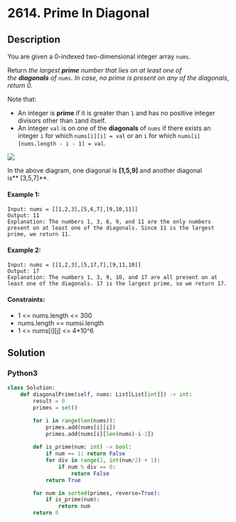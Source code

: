 # 2614. Prime In Diagonal


## Description
You are given a 0-indexed two-dimensional integer array `nums`.

Return *the largest **prime** number that lies on at least one of the **diagonals** of *`nums`. In case, no prime is present on any of the diagonals, return* 0.*

Note that:

-   An integer is **prime** if it is greater than `1` and has no positive integer divisors other than `1`and itself.
-   An integer `val` is on one of the **diagonals** of `nums` if there exists an integer `i` for which `nums[i][i] = val` or an `i` for which `nums[i][nums.length - i - 1] = val`.

![](https://assets.leetcode.com/uploads/2023/03/06/screenshot-2023-03-06-at-45648-pm.png)

In the above diagram, one diagonal is **[1,5,9]** and another diagonal is** [3,5,7]**.

#### Example 1:
```
Input: nums = [[1,2,3],[5,6,7],[9,10,11]]
Output: 11
Explanation: The numbers 1, 3, 6, 9, and 11 are the only numbers present on at least one of the diagonals. Since 11 is the largest prime, we return 11.
```

#### Example 2:
```
Input: nums = [[1,2,3],[5,17,7],[9,11,10]]
Output: 17
Explanation: The numbers 1, 3, 9, 10, and 17 are all present on at least one of the diagonals. 17 is the largest prime, so we return 17.
```

#### Constraints:
- 1 <= nums.length <= 300
- nums.length == numsi.length
- 1 <= nums[i][j] <= 4*10^6


## Solution

### Python3
```python
class Solution:
    def diagonalPrime(self, nums: List[List[int]]) -> int:
        result = 0
        primes = set()

        for i in range(len(nums)):
            primes.add(nums[i][i])
            primes.add(nums[i][len(nums)-i-1])
        
        def is_prime(num: int) -> bool:
            if num == 1: return False 
            for div in range(2, int(num/2) + 1):
                if num % div == 0:
                    return False
            return True

        for num in sorted(primes, reverse=True):
            if is_prime(num):
                return num
        return 0
```
